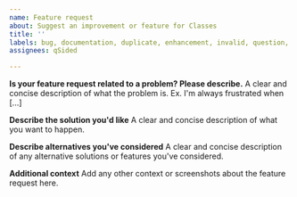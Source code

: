 ```yaml
---
name: Feature request
about: Suggest an improvement or feature for Classes
title: ''
labels: bug, documentation, duplicate, enhancement, invalid, question, wontfix, wontadd
assignees: qSided

---
```


**Is your feature request related to a problem? Please describe.**
A clear and concise description of what the problem is. Ex. I'm always frustrated when [...]

**Describe the solution you'd like**
A clear and concise description of what you want to happen.

**Describe alternatives you've considered**
A clear and concise description of any alternative solutions or features you've considered.

**Additional context**
Add any other context or screenshots about the feature request here.
